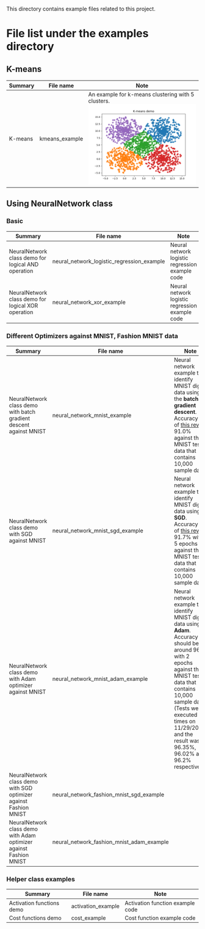 This directory contains example files related to this project.

# File list under the examples directory

## K-means

| Summary| File name | Note | 
|---|---|---|
|K-means| kmeans_example | An example for k-means clustering with 5 clusters. ![sample](../assets/images/k-means-demo.png)|

## Using NeuralNetwork class
### Basic

| Summary| File name | Note | 
|---|---|---|
| NeuralNetwork class demo for logical AND operation| neural_network_logistic_regression_example | Neural network logistic regression example code |
| NeuralNetwork class demo for logical XOR operation| neural_network_xor_example | Neural network logistic regression example code |

### Different Optimizers against MNIST, Fashion MNIST data

| Summary| File name | Note | 
|---|---|---|
| NeuralNetwork class demo with batch gradient descent against MNIST| neural_network_mnist_example | Neural network example to identify MNIST digit data using the **batch gradient descent**. Accuracy as of [this rev]( https://github.com/hideyukiinada/ml/commit/5b9e4dca610791d5d9f21dd1890e1a27c3002c2a) is 91.0% against the MNIST test data that contains 10,000 sample data. |
| NeuralNetwork class demo with SGD against MNIST|neural_network_mnist_sgd_example | Neural network example to identify MNIST digit data using **SGD**. Accuracy as of [this rev]( https://github.com/hideyukiinada/ml/commit/1cfd9bb688b364309c8dda9cabdc41e72c512b7a) is 91.7% with 5 epochs against the MNIST test data that contains 10,000 sample data. |
| NeuralNetwork class demo with Adam optimizer against MNIST| neural_network_mnist_adam_example | Neural network example to identify MNIST digit data using **Adam**. Accuracy should be around 96% with 2 epochs against the MNIST test data that contains 10,000 sample data. (Tests were executed 3 times on 11/29/2018 and the result was 96.35%, 96.02% and 96.2% respectively) |
| NeuralNetwork class demo with SGD optimizer against Fashion MNIST| neural_network_fashion_mnist_sgd_example | |
| NeuralNetwork class demo with Adam optimizer against Fashion MNIST| neural_network_fashion_mnist_adam_example | |


### Helper class examples

| Summary| File name | Note | 
|---|---|---|
|Activation functions demo| activation_example | Activation function example code |
|Cost functions demo| cost_example | Cost function example code |

